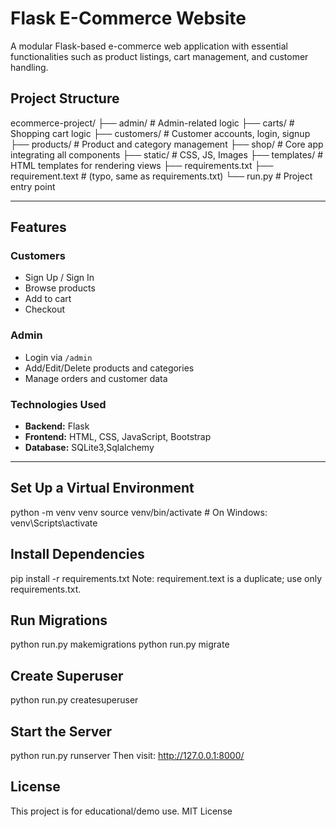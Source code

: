 # Flask E-Commerce Website

A modular Flask-based e-commerce web application with essential functionalities such as product listings, cart management, and customer handling.

##  Project Structure
  ecommerce-project/
  ├── admin/ # Admin-related logic
  ├── carts/ # Shopping cart logic
  ├── customers/ # Customer accounts, login, signup
  ├── products/ # Product and category management
  ├── shop/ # Core app integrating all components
  ├── static/ # CSS, JS, Images
  ├── templates/ # HTML templates for rendering views
  ├── requirements.txt
  ├── requirement.text # (typo, same as requirements.txt)
  └── run.py # Project entry point


---

##  Features

###  Customers
- Sign Up / Sign In
- Browse products
- Add to cart
- Checkout

###  Admin
- Login via `/admin`
- Add/Edit/Delete products and categories
- Manage orders and customer data

###  Technologies Used
- **Backend:** Flask
- **Frontend:** HTML, CSS, JavaScript, Bootstrap
- **Database:** SQLite3,Sqlalchemy

---

## Set Up a Virtual Environment
  python -m venv venv
  source venv/bin/activate  # On Windows: venv\Scripts\activate

## Install Dependencies
  pip install -r requirements.txt
   Note: requirement.text is a duplicate; use only requirements.txt.

## Run Migrations
  python run.py makemigrations
  python run.py migrate

## Create Superuser
  python run.py createsuperuser

## Start the Server 
python run.py runserver
Then visit: http://127.0.0.1:8000/

 ## License
This project is for educational/demo use. MIT License

